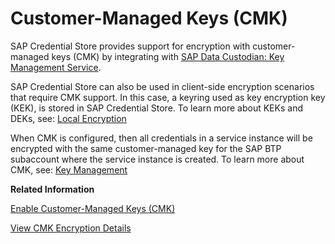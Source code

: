 <!-- loiob46d60687f894227af022f6cb6140d74 -->

# Customer-Managed Keys \(CMK\)

SAP Credential Store provides support for encryption with customer-managed keys \(CMK\) by integrating with [SAP Data Custodian: Key Management Service](https://help.sap.com/docs/sap-data-custodian/key-management-service/what-is-key-management-service-page?version=latest).

SAP Credential Store can also be used in client-side encryption scenarios that require CMK support. In this case, a keyring used as key encryption key \(KEK\), is stored in SAP Credential Store. To learn more about KEKs and DEKs, see: [Local Encryption](../concepts/service-features-1d7da76.md#loio1d7da76133334bc6b2a0bcbb29bcb883__local_encryption)

When CMK is configured, then all credentials in a service instance will be encrypted with the same customer-managed key for the SAP BTP subaccount where the service instance is created. To learn more about CMK, see: [Key Management](https://help.sap.com/docs/sap-data-custodian/key-management-service/key-management?version=latest)

**Related Information**  


[Enable Customer-Managed Keys \(CMK\)](enable-customer-managed-keys-cmk-f15d2a7.md "")

[View CMK Encryption Details](view-cmk-encryption-details-76205b3.md "For each credential in SAP Credential Store, there is available information regarding its CMK encryption details.")

